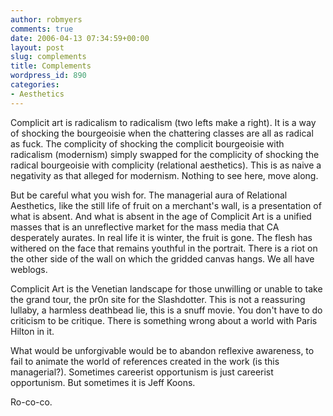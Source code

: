 ```yaml
---
author: robmyers
comments: true
date: 2006-04-13 07:34:59+00:00
layout: post
slug: complements
title: Complements
wordpress_id: 890
categories:
- Aesthetics
---
```


Complicit art is radicalism to radicalism (two lefts make a right). It is a way of shocking the bourgeoisie when the chattering classes are all as radical as fuck. The complicity of shocking the complicit bourgeoisie with radicalism (modernism) simply swapped for the complicity of shocking the radical bourgeoisie with complicity (relational aesthetics). This is as naive a negativity as that alleged for modernism. Nothing to see here, move along.  
  
But be careful what you wish for. The managerial aura of Relational Aesthetics, like the still life of fruit on a merchant's wall, is a presentation of what is absent. And what is absent in the age of Complicit Art is a unified masses that is an unreflective market for the mass media that CA desperately aurates. In real life it is winter, the fruit is gone. The flesh has withered on the face that remains youthful in the portrait. There is a riot on the other side of the wall on which the gridded canvas hangs. We all have weblogs.  
  
Complicit Art is the Venetian landscape for those unwilling or unable to take the grand tour, the pr0n site for the Slashdotter. This is not a reassuring lullaby, a harmless deathbead lie, this is a snuff movie. You don't have to do criticism to be critique. There is something wrong about a world with Paris Hilton in it.  
  
What would be unforgivable would be to abandon reflexive awareness, to fail to animate the world of references created in the work (is this managerial?). Sometimes careerist opportunism is just careerist opportunism. But sometimes it is Jeff Koons.  
  
Ro-co-co.  


